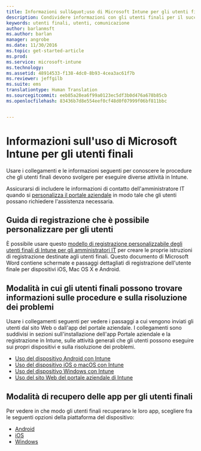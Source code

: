 ```yaml
---
title: Informazioni sull&quot;uso di Microsoft Intune per gli utenti finali | Microsoft Intune
description: Condividere informazioni con gli utenti finali per il successo della distribuzione di Intune.
keywords: utenti finali, utenti, comunicazione
author: barlanmsft
ms.author: barlan
manager: angrobe
ms.date: 11/30/2016
ms.topic: get-started-article
ms.prod: 
ms.service: microsoft-intune
ms.technology: 
ms.assetid: 48914533-f138-4dc0-8b93-4cea3ac61f7b
ms.reviewer: jeffgilb
ms.suite: ems
translationtype: Human Translation
ms.sourcegitcommit: eeb85a28ea6f99a0123ec5df3b0d476a678b85cb
ms.openlocfilehash: 83436b7d8e554eef0cf48d0f07999f06bf811bbc


---
```


# <a name="resources-about-the-end-user-experience-with-microsoft-intune"></a>Informazioni sull'uso di Microsoft Intune per gli utenti finali

Usare i collegamenti e le informazioni seguenti per conoscere le procedure che gli utenti finali devono svolgere per eseguire diverse attività in Intune.

Assicurarsi di includere le informazioni di contatto dell'amministratore IT quando si [personalizza il portale aziendale](/Intune/get-started/start-with-a-paid-subscription-to-microsoft-intune-step-7) in modo tale che gli utenti possano richiedere l'assistenza necessaria.

## <a name="enrollment-guide-that-you-can-customize-for-your-users"></a>Guida di registrazione che è possibile personalizzare per gli utenti

È possibile usare questo [modello di registrazione personalizzabile degli utenti finali di Intune per gli amministratori IT](https://gallery.technet.microsoft.com/End-user-Intune-enrollment-55dfd64a) per creare le proprie istruzioni di registrazione destinate agli utenti finali. Questo documento di Microsoft Word contiene schermate e passaggi dettagliati di registrazione dell'utente finale per dispositivi iOS, Mac OS X e Android.

## <a name="how-your-end-users-find-how-to-and-troubleshooting-information"></a>Modalità in cui gli utenti finali possono trovare informazioni sulle procedure e sulla risoluzione dei problemi

Usare i collegamenti seguenti per vedere i passaggi a cui vengono inviati gli utenti dal sito Web o dall'app del portale aziendale. I collegamenti sono suddivisi in sezioni sull'installazione dell'app Portale aziendale e la registrazione in Intune, sulle attività generali che gli utenti possono eseguire sui propri dispositivi e sulla risoluzione dei problemi.

- [Uso del dispositivo Android con Intune](/Intune/EndUser/using-your-android-device-with-intune)
- [Uso del dispositivo iOS o macOS con Intune](/Intune/EndUser/using-your-ios-or-mac-os-x-device-with-intune)
- [Uso del dispositivo Windows con Intune](/Intune/EndUser/using-your-windows-device-with-intune)
- [Uso del sito Web del portale aziendale di Intune](/Intune/EndUser/using-the-intune-company-portal-website)


## <a name="how-your-end-users-get-their-apps"></a>Modalità di recupero delle app per gli utenti finali

Per vedere in che modo gli utenti finali recuperano le loro app, scegliere fra le seguenti opzioni della piattaforma del dispositivo:

- [Android](how-your-android-users-get-their-apps.md)
- [iOS](how-your-ios-users-get-their-apps.md)
- [Windows](how-your-windows-users-get-their-apps.md)



<!--HONumber=Dec16_HO1-->


